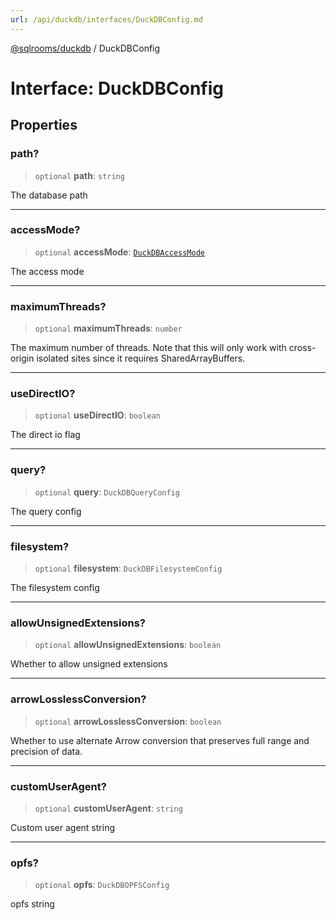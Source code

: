 ```yaml
---
url: /api/duckdb/interfaces/DuckDBConfig.md
---
```

[@sqlrooms/duckdb](../index.md) / DuckDBConfig

# Interface: DuckDBConfig

## Properties

### path?

> `optional` **path**: `string`

The database path

***

### accessMode?

> `optional` **accessMode**: [`DuckDBAccessMode`](../enumerations/DuckDBAccessMode.md)

The access mode

***

### maximumThreads?

> `optional` **maximumThreads**: `number`

The maximum number of threads.
Note that this will only work with cross-origin isolated sites since it requires SharedArrayBuffers.

***

### useDirectIO?

> `optional` **useDirectIO**: `boolean`

The direct io flag

***

### query?

> `optional` **query**: `DuckDBQueryConfig`

The query config

***

### filesystem?

> `optional` **filesystem**: `DuckDBFilesystemConfig`

The filesystem config

***

### allowUnsignedExtensions?

> `optional` **allowUnsignedExtensions**: `boolean`

Whether to allow unsigned extensions

***

### arrowLosslessConversion?

> `optional` **arrowLosslessConversion**: `boolean`

Whether to use alternate Arrow conversion that preserves full range and precision of data.

***

### customUserAgent?

> `optional` **customUserAgent**: `string`

Custom user agent string

***

### opfs?

> `optional` **opfs**: `DuckDBOPFSConfig`

opfs string
